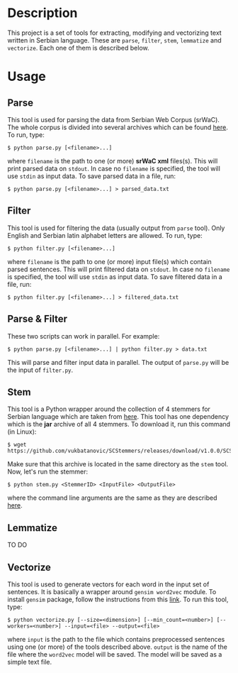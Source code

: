 # Description
This project is a set of tools for extracting, modifying and vectorizing text written in Serbian language.
These are `parse`, `filter`, `stem`, `lemmatize` and `vectorize`. Each one of them is described below.

# Usage

## Parse
This tool is used for parsing the data from Serbian Web Corpus (srWaC). The whole corpus is divided into several archives which can be found [here](https://www.clarin.si/repository/xmlui/handle/11356/1063).
To run, type:

    $ python parse.py [<filename>...]
where `filename` is the path to one (or more) **srWaC xml** files(s). This will print parsed data on `stdout`. In case no `filename` is specified, the tool will use `stdin` as input data.
To save parsed data in a file, run:

    $ python parse.py [<filename>...] > parsed_data.txt
	
## Filter
This tool is used for filtering the data (usually output from `parse` tool). Only English and Serbian latin alphabet letters are allowed. 
To run, type:

	$ python filter.py [<filename>...]
where `filename` is the path to one (or more) input file(s) which contain parsed sentences. This will print filtered data on `stdout`. In case no `filename` is specified, the tool will use `stdin` as input data.
To save filtered data in a file, run:

	$ python filter.py [<filename>...] > filtered_data.txt
	
## Parse & Filter
These two scripts can work in parallel. For example:

	$ python parse.py [<filename>...] | python filter.py > data.txt
	
This will parse and filter input data in parallel. The output of `parse.py` will be the input of `filter.py`.

## Stem
This tool is a Python wrapper around the collection of 4 stemmers for Serbian language which are taken from [here](https://github.com/vukbatanovic/SCStemmers).
This tool has one dependency which is the **jar** archive of all 4 stemmers. To download it, run this command (in Linux):

	$ wget https://github.com/vukbatanovic/SCStemmers/releases/download/v1.0.0/SCStemmers.jar
Make sure that this archive is located in the same directory as the `stem` tool.
Now, let's run the stemmer:

	$ python stem.py <StemmerID> <InputFile> <OutputFile>
where the command line arguments are the same as they are described [here](https://github.com/vukbatanovic/SCStemmers#command-line-interface).

## Lemmatize
TO DO

## Vectorize
This tool is used to generate vectors for each word in the input set of sentences. It is basically a wrapper around `gensim word2vec` module. To install `gensim` package, follow the instructions from this [link](https://radimrehurek.com/gensim/install.html).
To run this tool, type:

	$ python vectorize.py [--size=<dimension>] [--min_count=<number>] [--workers=<number>] --input=<file> --output=<file>
where `input` is the path to the file which contains preprocessed sentences using one (or more) of the tools described above. `output` is the name of the file where the `word2vec` model will be saved. The model will be saved as a simple text file.
